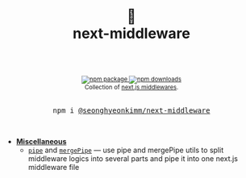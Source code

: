 <div align="center">
  <h1>
      🚀
    <br/>
    next-middleware
    <br />
    <br />
  </h1>
  <sup>
    <br />
    <a href="https://www.npmjs.com/package/@seonghyeonkimm/next-middleware">
       <img src="https://img.shields.io/npm/v/@seonghyeonkimm/next-middleware.svg" alt="npm package" />
    </a>
    <a href="https://www.npmjs.com/package/@seonghyeonkimm/next-middleware">
      <img src="https://img.shields.io/npm/dm/@seonghyeonkimm/next-middleware.svg" alt="npm downloads" />
    </a>
    <br />
    Collection of <a href="https://nextjs.org/docs/middleware">next.js middlewares</a>.</em>
  </sup>
  <br />
  <br />
  <pre>npm i <a href="https://www.npmjs.com/package/@seonghyeonkimm/next-middleware">@seonghyeonkimm/next-middleware</a></pre>
  <br />
</div>

- [**Miscellaneous**](./docs/Miscellaneous.md)
  - [`pipe`](./docs/pipe.md) and [`mergePipe`](./docs/pipe.md) &mdash; use pipe and mergePipe utils to split middleware logics into several parts and pipe it into one next.js middleware file
